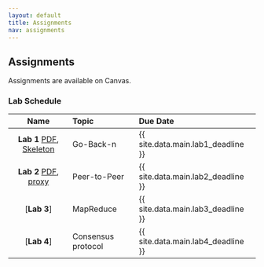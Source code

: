 ```yaml
---
layout: default
title: Assignments
nav: assignments
---
```


## Assignments
Assignments are available on Canvas.
<!-- Assignments are available on Canvas.  Please use Git to work on your projects. -->

### Lab Schedule

|      Name                 |           Topic                              |                Due Date            |
| :-----------------------: | :------------------------------------------  | :--------------------------------- |
| **Lab 1** [PDF]({{site.url}}/assignments/p1/cs5450_hw1_handout.pdf), [Skeleton]({{site.url}}/assignments/p1/hw1_skeleton.tar.gz)  | Go-Back-n                                    | {{ site.data.main.lab1_deadline }}    |
| **Lab 2** [PDF]({{site.url}}/assignments/p2/cs5450_hw2_new.pdf), [proxy]({{site.url}}/assignments/p2/proxy.py)              | Peer-to-Peer                                 | {{ site.data.main.lab2_deadline }}    |
| [**Lab 3**]               | MapReduce                                    | {{ site.data.main.lab3_deadline }}    |
| [**Lab 4**]               | Consensus protocol                           | {{ site.data.main.lab4_deadline }}    |
